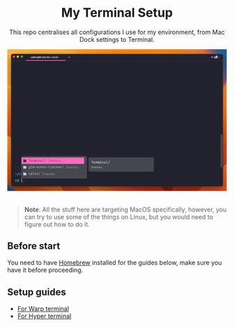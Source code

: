 <div align="center">
  <h1>My Terminal Setup</h1>
  <p>This repo centralises all configurations I use for my environment, from Mac Dock settings to Terminal.</p>

  <img src="./for-warp/preview.gif" alt="">
  <br>
  <br>
</div>

> **Note**: All the stuff here are targeting MacOS specifically, however, you can try to use some of the things on Linux, but you would need to figure out how to do it.


## Before start
You need to have [Homebrew](https://brew.sh) installed for the guides below, make sure you have it before proceeding.


## Setup guides

- [For Warp terminal](./for-warp/)
- [For Hyper terminal](./for-hyper/)
